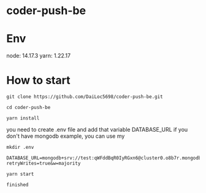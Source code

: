 # coder-push-be

# Env
  node: 14.17.3
  yarn: 1.22.17
  
# How to start

```
git clone https://github.com/DaiLoc5698/coder-push-be.git
```
```
cd coder-push-be
```
```
yarn install
```
you need to create .env file and add that variable DATABASE_URL
if you don't have mongodb example, you can use my
```
mkdir .env
```
```
DATABASE_URL=mongodb+srv://test:qWFddBqR0IyRGxn6@cluster0.o8b7r.mongodb.net/Tinder?retryWrites=true&w=majority
```
```
yarn start
```
```
finished
```
